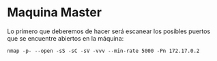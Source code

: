 # Maquina Master

Lo primero que deberemos de hacer será escanear los posibles puertos que se encuentre abiertos en la máquina:

`nmap -p- --open -sS -sC -sV -vvv --min-rate 5000 -Pn 172.17.0.2`
